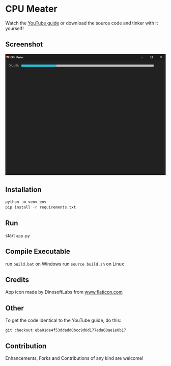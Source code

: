 # CPU Meater

Watch the [YouTube guide](#) or download the source code and tinker with it yourself!

## Screenshot

![](demo.gif)

## Installation

```py
python -m venv env
pip install -r requirements.txt
```

## Run

start `app.py`

## Compile Executable

run `build.bat` on Windows
run `source build.sh` on Linux


## Credits

App icon made by DinosoftLabs from www.flaticon.com

## Other

To get the code identical to the YouTube guide, do this:

```git
git checkout eba01de4f53ddadd0bcc9d0d177eda00ae1e0b17
```

## Contribution

Enhancements, Forks and Contributions of any kind are welcome!
